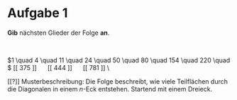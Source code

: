 <!--
version:  0.0.1

language: de

@style
input {
    text-align: center;
}

.flex-container {
    display: flex;
    flex-wrap: wrap;
    align-items: stretch;
    gap: 20px;
}

.flex-child {
    flex: 1;
    min-width: 350px;
    margin-right: 20px;
}

@media (max-width: 400px) {
    .flex-child {
        flex: 100%;
        margin-right: 0;
    }
}
@end

formula: \carry   \textcolor{red}{\scriptsize #1}
formula: \digit   \rlap{\carry{#1}}\phantom{#2}#2
formula: \permil  \text{‰}

import: https://raw.githubusercontent.com/liaTemplates/algebrite/master/README.md
import: https://raw.githubusercontent.com/LiaTemplates/Tikz-Jax/main/README.md

script: https://cdn.jsdelivr.net/gh/LiaTemplates/Tikz-Jax@main/dist/index.js

@round
<script>
  let value = `@input`;
  if (value.startsWith("@")) {
    ""
  } else {
    value = JSON.parse(value);
    value = value[0]
    value = value.replace(/,/g, ".");
    value = parseFloat(value);
    value = Math.round(value * Math.pow(10,@1)) / Math.pow(10,@1);
    value == @0
  }
</script>
@end

tags: Folgen, sehr schwer

-->




# Aufgabe 1

**Gib** nächsten Glieder der Folge **an**.


<br>


<section class="flex-container">

<div class="flex-child">


$1 \quad 4 \quad 11 \quad 24 \quad 50 \quad 80 \quad 154 \quad 220 \quad $ [[ 375 ]] $\quad$ [[ 444 ]] $\quad$ [[ 781 ]] \

[[?]] Musterbeschreibung: Die Folge beschreibt, wie viele Teilflächen durch die Diagonalen in einem $n$-Eck entstehen. Startend mit einem Dreieck.

</div>

</section>

<br>
<br>
<br>
<br>